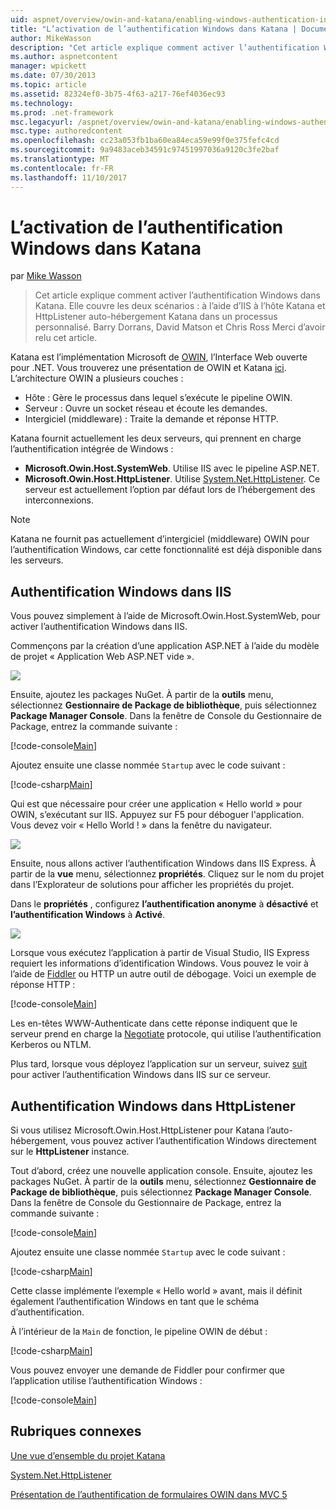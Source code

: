 ```yaml
---
uid: aspnet/overview/owin-and-katana/enabling-windows-authentication-in-katana
title: "L’activation de l’authentification Windows dans Katana | Documents Microsoft"
author: MikeWasson
description: "Cet article explique comment activer l’authentification Windows dans Katana. Elle couvre les deux scénarios : à l’aide d’IIS à l’hôte Katana et HttpListener auto-hébergement Kat..."
ms.author: aspnetcontent
manager: wpickett
ms.date: 07/30/2013
ms.topic: article
ms.assetid: 82324ef0-3b75-4f63-a217-76ef4036ec93
ms.technology: 
ms.prod: .net-framework
msc.legacyurl: /aspnet/overview/owin-and-katana/enabling-windows-authentication-in-katana
msc.type: authoredcontent
ms.openlocfilehash: cc23a053fb1ba60ea84eca59e99f0e375fefc4cd
ms.sourcegitcommit: 9a9483aceb34591c97451997036a9120c3fe2baf
ms.translationtype: MT
ms.contentlocale: fr-FR
ms.lasthandoff: 11/10/2017
---
```

<a name="enabling-windows-authentication-in-katana"></a>L’activation de l’authentification Windows dans Katana
====================
par [Mike Wasson](https://github.com/MikeWasson)

> Cet article explique comment activer l’authentification Windows dans Katana. Elle couvre les deux scénarios : à l’aide d’IIS à l’hôte Katana et HttpListener auto-hébergement Katana dans un processus personnalisé. Barry Dorrans, David Matson et Chris Ross Merci d’avoir relu cet article.


Katana est l’implémentation Microsoft de [OWIN](http://owin.org/), l’Interface Web ouverte pour .NET. Vous trouverez une présentation de OWIN et Katana [ici](an-overview-of-project-katana.md). L’architecture OWIN a plusieurs couches :

- Hôte : Gère le processus dans lequel s’exécute le pipeline OWIN.
- Serveur : Ouvre un socket réseau et écoute les demandes.
- Intergiciel (middleware) : Traite la demande et réponse HTTP.

Katana fournit actuellement les deux serveurs, qui prennent en charge l’authentification intégrée de Windows :

- **Microsoft.Owin.Host.SystemWeb**. Utilise IIS avec le pipeline ASP.NET.
- **Microsoft.Owin.Host.HttpListener**. Utilise [System.Net.HttpListener](https://msdn.microsoft.com/en-us/library/system.net.httplistener.aspx). Ce serveur est actuellement l’option par défaut lors de l’hébergement des interconnexions.

> [!NOTE]
> Katana ne fournit pas actuellement d’intergiciel (middleware) OWIN pour l’authentification Windows, car cette fonctionnalité est déjà disponible dans les serveurs.


## <a name="windows-authentication-in-iis"></a>Authentification Windows dans IIS

Vous pouvez simplement à l’aide de Microsoft.Owin.Host.SystemWeb, pour activer l’authentification Windows dans IIS.

Commençons par la création d’une application ASP.NET à l’aide du modèle de projet « Application Web ASP.NET vide ».

![](enabling-windows-authentication-in-katana/_static/image1.png)

Ensuite, ajoutez les packages NuGet. À partir de la **outils** menu, sélectionnez **Gestionnaire de Package de bibliothèque**, puis sélectionnez **Package Manager Console**. Dans la fenêtre de Console du Gestionnaire de Package, entrez la commande suivante :

[!code-console[Main](enabling-windows-authentication-in-katana/samples/sample1.cmd)]

Ajoutez ensuite une classe nommée `Startup` avec le code suivant :

[!code-csharp[Main](enabling-windows-authentication-in-katana/samples/sample2.cs)]

Qui est que nécessaire pour créer une application « Hello world » pour OWIN, s’exécutant sur IIS. Appuyez sur F5 pour déboguer l'application. Vous devez voir « Hello World ! » dans la fenêtre du navigateur.

![](enabling-windows-authentication-in-katana/_static/image2.png)

Ensuite, nous allons activer l’authentification Windows dans IIS Express. À partir de la **vue** menu, sélectionnez **propriétés**. Cliquez sur le nom du projet dans l’Explorateur de solutions pour afficher les propriétés du projet.

Dans le **propriétés** , configurez **l’authentification anonyme** à **désactivé** et **l’authentification Windows** à  **Activé**.

![](enabling-windows-authentication-in-katana/_static/image3.png)

Lorsque vous exécutez l’application à partir de Visual Studio, IIS Express requiert les informations d’identification Windows. Vous pouvez le voir à l’aide de [Fiddler](http://fiddler2.com/home) ou HTTP un autre outil de débogage. Voici un exemple de réponse HTTP :

[!code-console[Main](enabling-windows-authentication-in-katana/samples/sample3.cmd?highlight=1,5-6)]

Les en-têtes WWW-Authenticate dans cette réponse indiquent que le serveur prend en charge la [Negotiate](http://www.ietf.org/rfc/rfc4559.txt) protocole, qui utilise l’authentification Kerberos ou NTLM.

Plus tard, lorsque vous déployez l’application sur un serveur, suivez [suit](https://www.iis.net/configreference/system.webserver/security/authentication/windowsauthentication) pour activer l’authentification Windows dans IIS sur ce serveur.

## <a name="windows-authentication-in-httplistener"></a>Authentification Windows dans HttpListener

Si vous utilisez Microsoft.Owin.Host.HttpListener pour Katana l’auto-hébergement, vous pouvez activer l’authentification Windows directement sur le **HttpListener** instance.

Tout d’abord, créez une nouvelle application console. Ensuite, ajoutez les packages NuGet. À partir de la **outils** menu, sélectionnez **Gestionnaire de Package de bibliothèque**, puis sélectionnez **Package Manager Console**. Dans la fenêtre de Console du Gestionnaire de Package, entrez la commande suivante :

[!code-console[Main](enabling-windows-authentication-in-katana/samples/sample4.cmd)]

Ajoutez ensuite une classe nommée `Startup` avec le code suivant :

[!code-csharp[Main](enabling-windows-authentication-in-katana/samples/sample5.cs)]

Cette classe implémente l’exemple « Hello world » avant, mais il définit également l’authentification Windows en tant que le schéma d’authentification.

À l’intérieur de la `Main` de fonction, le pipeline OWIN de début :

[!code-csharp[Main](enabling-windows-authentication-in-katana/samples/sample6.cs)]

Vous pouvez envoyer une demande de Fiddler pour confirmer que l’application utilise l’authentification Windows :

[!code-console[Main](enabling-windows-authentication-in-katana/samples/sample7.cmd?highlight=1,4-5)]

## <a name="related-topics"></a>Rubriques connexes

[Une vue d’ensemble du projet Katana](an-overview-of-project-katana.md)

[System.Net.HttpListener](https://msdn.microsoft.com/en-us/library/system.net.httplistener.aspx)

[Présentation de l’authentification de formulaires OWIN dans MVC 5](https://blogs.msdn.com/b/webdev/archive/2013/07/03/understanding-owin-forms-authentication-in-mvc-5.aspx)
